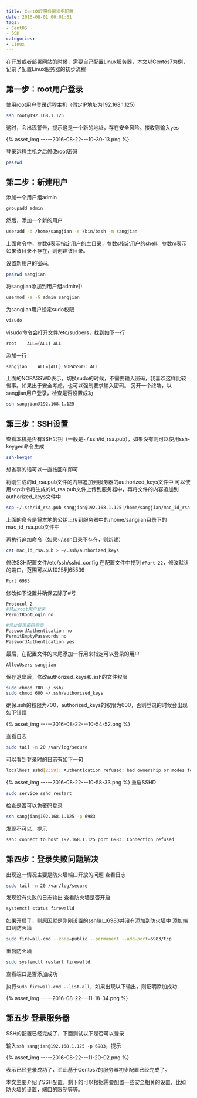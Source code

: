 ```yaml
---
title: CentOS7服务器初步配置
date: 2016-08-01 00:01:31
tags:
- CentOS
- SSH
categories: 
- Linux
---
```

在开发或者部署网站的时候，需要自己配置Linux服务器，本文以Centos7为例，记录了配置Linux服务器的初步流程

## 第一步：root用户登录

使用root用户登录远程主机（假定IP地址为192.168.1.125）

```bash
ssh root@192.168.1.125
```
这时，会出现警告，提示这是一个新的地址，存在安全风险。接收则输入yes

{% asset_img -----2016-08-22---10-30-13.png %}

登录远程主机之后修改root密码

```bash
passwd
```

## 第二步：新建用户

添加一个用户组admin

```bash
groupadd admin
```

然后，添加一个新的用户

```bash
useradd -d /home/sangjian -s /bin/bash -m sangjian
```

上面命令中，参数d表示指定用户的主目录，参数s指定用户的shell，参数m表示如果该目录不存在，则创建该目录。


设置新用户的密码。

```bash
passwd sangjian
```
将sangjian添加到用户组admin中

```bash
usermod -a -G admin sangjian
```
为sangjian用户设定sudo权限

```bash
visudo
```
visudo命令会打开文件/etc/sudoers，找到如下一行

```bash
root    ALL=(ALL) ALL
```
添加一行

```bash
sangjian    ALL=(ALL) NOPASSWD: ALL
```
上面的NOPASSWD表示，切换sudo的时候，不需要输入密码，我喜欢这样比较省事。如果出于安全考虑，也可以强制要求输入密码。
另开一个终端，以sangjian用户登录，检查是否设置成功

```bash
ssh sangjian@192.168.1.125
```

## 第三步：SSH设置

查看本机是否有SSH公钥（一般是~/.ssh/id_rsa.pub），如果没有则可以使用ssh-keygen命令生成
```bash
ssh-keygen
```
想省事的话可以一直按回车即可

将刚生成的id\_rsa.pub文件的内容追加到服务器的authorized_keys文件中
可以使用scp命令将生成的id\_rsa.pub文件上传到服务器中，再将文件的内容追加到authorized\_keys文件中
```bash
scp ~/.ssh/id_rsa.pub sangjian@192.168.1.125:/home/sangjian/mac_id_rsa.pub
```

上面的命令是将本地的公钥上传到服务器中的/home/sangjian目录下的mac\_id\_rsa.pub文件中

再执行追加命令（如果~/.ssh目录不存在，则新建）
```bash
cat mac_id_rsa.pub > ~/.ssh/authorized_keys
```

修改SSH配置文件/etc/ssh/sshd_config
在配置文件中找到 `#Port 22`，修改默认的端口，范围可以从1025到65536
```bash
Port 6983
```

修改如下设置并确保去除了#号
```bash
Protocol 2
#禁止root用户登录
PermitRootLogin no

#禁止使用密码登录
PasswordAuthentication no
PermitEmptyPasswords no
PasswordAuthentication yes
```
最后，在配置文件的末尾添加一行用来指定可以登录的用户
```bash
AllowUsers sangjian
```
保存退出后，修改authorized_keys和.ssh的文件权限
```bash
sudo chmod 700 ~/.ssh/
sudo chmod 600 ~/.ssh/authorized_keys
```
确保.ssh的权限为700，authorized_keys的权限为600，否则登录的时候会出现如下错误


{% asset_img -----2016-08-22---10-54-52.png %}

查看日志
```bash
sudo tail -n 20 /var/log/secure
```
可以看到登录时的日志有如下一句

```bash
localhost sshd[2359]: Authentication refused: bad ownership or modes for file /home/sangjian/.ssh/authorized_keys
```

{% asset_img -----2016-08-22---10-58-33.png %}
重启SSHD
```bash
sudo service sshd restart
```

检查是否可以免密码登录
```bash
ssh sangjian@192.168.1.125 -p 6983
```
发现不可以，提示
```bash
ssh: connect to host 192.168.1.125 port 6983: Connection refused
```

## 第四步：登录失败问题解决
出现这一情况主要是防火墙端口开放的问题
查看日志
```bash
sudo tail -n 20 /var/log/secure
```
发现没有失败的日志输出
查看防火墙是否开启
```bash
systemctl status firewalld
```
如果开启了，则原因就是刚刚设置的ssh端口6983并没有添加到防火墙中
添加端口到防火墙
```bash
sudo firewall-cmd --zone=public --permanent --add-port=6983/tcp
```
重启防火墙
```bash
sudo systemctl restart firewalld
```
查看端口是否添加成功

执行`sudo firewall-cmd --list-all`，如果出现以下输出，则证明添加成功

{% asset_img -----2016-08-22---11-18-34.png %}

## 第五步 登录服务器
SSH的配置已经完成了，下面测试以下是否可以登录

输入`ssh sangjian@192.168.1.125 -p 6983`，提示

{% asset_img -----2016-08-22---11-20-02.png %}

表示已经登录成功了，至此基于Centos7的服务器初步配置已经完成了。

本文主要介绍了SSH配置，剩下的可以根据需要配置一些安全相关的设置，比如防火墙的设置，端口的限制等等。

